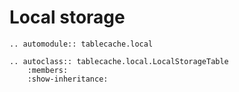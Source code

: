# Local storage

```{eval-rst}
.. automodule:: tablecache.local
```

```{eval-rst}
.. autoclass:: tablecache.local.LocalStorageTable
    :members:
    :show-inheritance:
```

